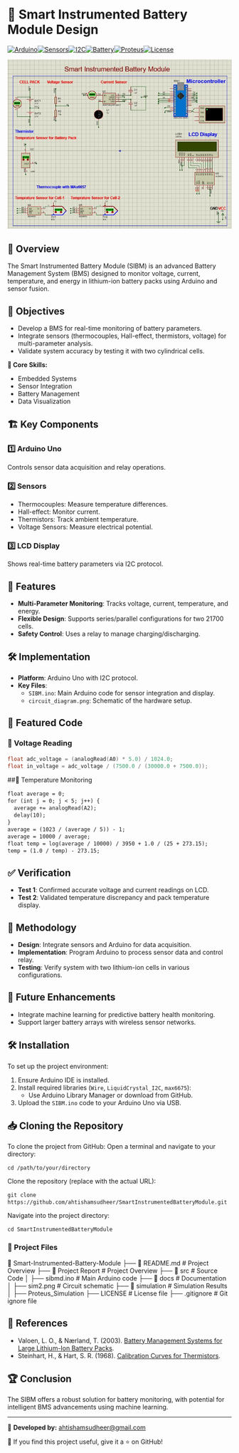 # 🔋 Smart Instrumented Battery Module Design

[![Arduino](https://img.shields.io/badge/Arduino-Uno-blue)](https://www.arduino.cc/)[![Sensors](https://img.shields.io/badge/Sensors-Multi%20Parameter-green)](https://en.wikipedia.org/wiki/Sensor)[![I2C](https://img.shields.io/badge/I2C-Protocol-purple)](https://en.wikipedia.org/wiki/I%C2%B2C)[![Battery](https://img.shields.io/badge/Battery-Lithium%20Ion-orange)](https://en.wikipedia.org/wiki/Lithium-ion_battery)[![Proteus](https://img.shields.io/badge/Proteus-Simulation-red)](https://www.labcenter.com/)[![License](https://img.shields.io/badge/license-MIT-green)](LICENSE)

![Battery Module](/docs/sim2.JPG)


## 🚀 Overview
The Smart Instrumented Battery Module (SIBM) is an advanced Battery Management System (BMS) designed to monitor voltage, current, temperature, and energy in lithium-ion battery packs using Arduino and sensor fusion.

## 🎯 Objectives
- Develop a BMS for real-time monitoring of battery parameters.
- Integrate sensors (thermocouples, Hall-effect, thermistors, voltage) for multi-parameter analysis.
- Validate system accuracy by testing it with two cylindrical cells.

**🔹 Core Skills:**  
- Embedded Systems  
- Sensor Integration  
- Battery Management  
- Data Visualization  

## 🏗️ Key Components
### 1️⃣ **Arduino Uno**
Controls sensor data acquisition and relay operations.

### 2️⃣ **Sensors**
- Thermocouples: Measure temperature differences.
- Hall-effect: Monitor current.
- Thermistors: Track ambient temperature.
- Voltage Sensors: Measure electrical potential.

### 3️⃣ **LCD Display**
Shows real-time battery parameters via I2C protocol.

## 📜 Features
- **Multi-Parameter Monitoring**: Tracks voltage, current, temperature, and energy.
- **Flexible Design**: Supports series/parallel configurations for two 21700 cells.
- **Safety Control**: Uses a relay to manage charging/discharging.

## 🛠️ Implementation
- **Platform**: Arduino Uno with I2C protocol.
- **Key Files**:  
  - `SIBM.ino`: Main Arduino code for sensor integration and display.
  - `circuit_diagram.png`: Schematic of the hardware setup.

## 📂 Featured Code
### 🔹 Voltage Reading
```cpp
float adc_voltage = (analogRead(A0) * 5.0) / 1024.0;
float in_voltage = adc_voltage / (7500.0 / (30000.0 + 7500.0));
```
##🔹 Temperature Monitoring
```
float average = 0;
for (int j = 0; j < 5; j++) {
  average += analogRead(A2);
  delay(10);
}
average = (1023 / (average / 5)) - 1;
average = 10000 / average;
float temp = log(average / 10000) / 3950 + 1.0 / (25 + 273.15);
temp = (1.0 / temp) - 273.15;
```
## ✅ Verification
- **Test 1**: Confirmed accurate voltage and current readings on LCD.
- **Test 2**: Validated temperature discrepancy and pack temperature display.

## 📌 Methodology
- **Design**: Integrate sensors and Arduino for data acquisition.
- **Implementation**: Program Arduino to process sensor data and control relay.
- **Testing**: Verify system with two lithium-ion cells in various configurations.

## 📄 Future Enhancements
- Integrate machine learning for predictive battery health monitoring.
- Support larger battery arrays with wireless sensor networks.

## 🛠️ Installation
To set up the project environment:

1. Ensure Arduino IDE is installed.
2. Install required libraries (`Wire`, `LiquidCrystal_I2C`, `max6675`):
   - Use Arduino Library Manager or download from GitHub.
3. Upload the `SIBM.ino` code to your Arduino Uno via USB.

## 📥 Cloning the Repository
To clone the project from GitHub:
Open a terminal and navigate to your directory:
```
cd /path/to/your/directory
```
Clone the repository (replace with the actual URL):
```
git clone https://github.com/ahtishamsudheer/SmartInstrumentedBatteryModule.git
```
Navigate into the project directory:
```
cd SmartInstrumentedBatteryModule
```
### 📁 Project Files

📂 Smart-Instrumented-Battery-Module
├── 📜 README.md # Project Overview
├── 📜 Project Report # Project Overview
├── 📂 src # Source Code
│   ├── sibmd.ino # Main Arduino code
├── 📂 docs # Documentation
│   ├── sim2.png # Circuit schematic
├── 📂 simulation # Simulation Results
│   ├── Proteus_Simulation
├── LICENSE # License file
├── .gitignore # Git ignore file


## 📜 References
- Valoen, L. O., & Nærland, T. (2003). [Battery Management Systems for Large Lithium-Ion Battery Packs](https://ieeexplore.ieee.org/document/1226476).
- Steinhart, H., & Hart, S. R. (1968). [Calibration Curves for Thermistors](https://www.sciencedirect.com/science/article/abs/pii/0011747168900327).

## 🏆 Conclusion
The SIBM offers a robust solution for battery monitoring, with potential for intelligent BMS advancements using machine learning.

---

🚀 **Developed by:** ahtishamsudheer@gmail.com

🌟 If you find this project useful, give it a ⭐ on GitHub!

